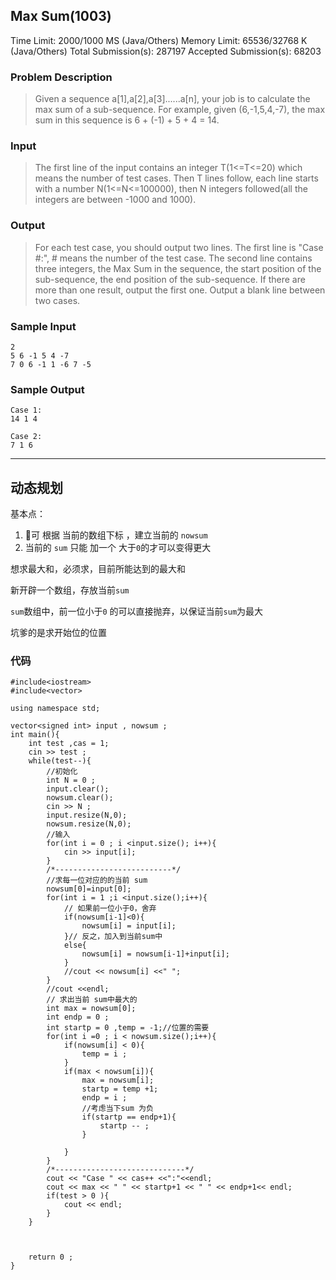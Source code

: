 ## Max Sum(1003)
Time Limit: 2000/1000 MS (Java/Others)    Memory Limit: 65536/32768 K (Java/Others)
Total Submission(s): 287197    Accepted Submission(s): 68203


### Problem Description
>Given a sequence a[1],a[2],a[3]......a[n], your job is to calculate the max sum of a sub-sequence. For example, given (6,-1,5,4,-7), the max sum in this sequence is 6 + (-1) + 5 + 4 = 14.
 

### Input
>The first line of the input contains an integer T(1<=T<=20) which means the number of test cases. Then T lines follow, each line starts with a number N(1<=N<=100000), then N integers followed(all the integers are between -1000 and 1000).
 

### Output
>For each test case, you should output two lines. The first line is "Case #:", # means the number of the test case. The second line contains three integers, the Max Sum in the sequence, the start position of the sub-sequence, the end position of the sub-sequence. If there are more than one result, output the first one. Output a blank line between two cases.
 

### Sample Input
```
2
5 6 -1 5 4 -7
7 0 6 -1 1 -6 7 -5
``` 

### Sample Output
```
Case 1:
14 1 4

Case 2:
7 1 6
```

---
## 动态规划

基本点：
1. 可 根据 当前的数组下标 ，建立当前的 `nowsum`
2. 当前的 `sum` 只能 加一个 大于`0`的才可以变得更大

想求最大和，必须求，目前所能达到的最大和

新开辟一个数组，存放当前`sum`

`sum`数组中，前一位小于`0` 的可以直接抛弃，以保证当前`sum`为最大

坑爹的是求开始位的位置

### 代码

```
#include<iostream>
#include<vector>

using namespace std;

vector<signed int> input , nowsum ;
int main(){
	int test ,cas = 1;
	cin >> test ;
	while(test--){
		//初始化
		int N = 0 ;
		input.clear();
		nowsum.clear();
		cin >> N ;
		input.resize(N,0);
		nowsum.resize(N,0);
		//输入
		for(int i = 0 ; i <input.size(); i++){
			cin >> input[i];
		}
		/*--------------------------*/
		//求每一位对应的的当前 sum
		nowsum[0]=input[0];
		for(int i = 1 ;i <input.size();i++){
			// 如果前一位小于0，舍弃
			if(nowsum[i-1]<0){
				nowsum[i] = input[i];
			}// 反之，加入到当前sum中
			else{
				nowsum[i] = nowsum[i-1]+input[i];
			}
			//cout << nowsum[i] <<" ";
		}
		//cout <<endl;
		// 求出当前 sum中最大的
		int max = nowsum[0]; 
		int endp = 0 ;
		int startp = 0 ,temp = -1;//位置的需要
		for(int i =0 ; i < nowsum.size();i++){
			if(nowsum[i] < 0){
				temp = i ;
			}
			if(max < nowsum[i]){
				max = nowsum[i];
				startp = temp +1;
				endp = i ;
				//考虑当下sum 为负
				if(startp == endp+1){
					startp -- ;
				}
				
			}
		}
		/*-----------------------------*/
		cout << "Case " << cas++ <<":"<<endl;
		cout << max << " " << startp+1 << " " << endp+1<< endl;
		if(test > 0 ){
			cout << endl;
		}
	}



	return 0 ;
}
```